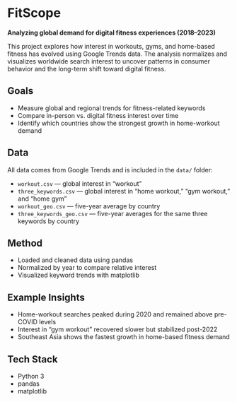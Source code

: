 # FitScope  
**Analyzing global demand for digital fitness experiences (2018–2023)**  

This project explores how interest in workouts, gyms, and home-based fitness has evolved using Google Trends data. The analysis normalizes and visualizes worldwide search interest to uncover patterns in consumer behavior and the long-term shift toward digital fitness.  

## Goals  
- Measure global and regional trends for fitness-related keywords  
- Compare in-person vs. digital fitness interest over time  
- Identify which countries show the strongest growth in home-workout demand  

## Data  
All data comes from Google Trends and is included in the `data/` folder:  
- `workout.csv` — global interest in “workout”  
- `three_keywords.csv` — global interest in “home workout,” “gym workout,” and “home gym”  
- `workout_geo.csv` — five-year average by country  
- `three_keywords_geo.csv` — five-year averages for the same three keywords by country  

## Method  
- Loaded and cleaned data using pandas  
- Normalized by year to compare relative interest  
- Visualized keyword trends with matplotlib  

## Example Insights  
- Home-workout searches peaked during 2020 and remained above pre-COVID levels  
- Interest in “gym workout” recovered slower but stabilized post-2022  
- Southeast Asia shows the fastest growth in home-based fitness demand  

## Tech Stack  
- Python 3  
- pandas  
- matplotlib  
